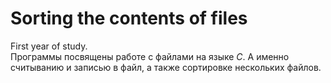 # Sorting the contents of files
First year of study.  
Программы посвящены работе с файлами на языке *С*. А именно считыванию и записью в файл, а также сортировке нескольких файлов.
